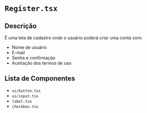 # `Register.tsx`

## Descrição

È uma tela de cadastro onde o usuário poderá criar uma conta com:
* Nome de usuário
* E-mail
* Senha e confirmação
* Aceitação dos termos de uso
## Lista de Componentes

* `ui/button.tsx`
* `ui/input.tsx`
* `label.tsx`
* `checkbox.tsx`